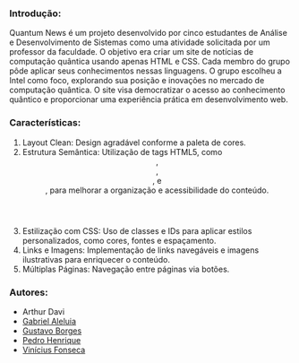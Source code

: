 ### Introdução:

<p align="left">Quantum News é um projeto desenvolvido por cinco estudantes de Análise e Desenvolvimento de Sistemas como uma atividade solicitada por um professor da faculdade. O objetivo era criar um site de notícias de computação quântica usando apenas HTML e CSS. Cada membro do grupo pôde aplicar seus conhecimentos nessas linguagens. O grupo escolheu a Intel como foco, explorando sua posição e inovações no mercado de computação quântica. O site visa democratizar o acesso ao conhecimento quântico e proporcionar uma experiência prática em desenvolvimento web.</p>

### Características:

<p align="left">
  <ol>
    <li>Layout Clean: Design agradável conforme a paleta de cores.</li>
    <li>Estrutura Semântica: Utilização de tags HTML5, como <header>, <nav>, <section>, e <footer>, para melhorar a organização e acessibilidade do conteúdo.</li>
    <li>Estilização com CSS: Uso de classes e IDs para aplicar estilos personalizados, como cores, fontes e espaçamento.</li>
    <li>Links e Imagens: Implementação de links navegáveis e imagens ilustrativas para enriquecer o conteúdo.</li>
    <li>Múltiplas Páginas: Navegação entre páginas via botões.</li>
  </ol>
</p>

### Autores:

<p align="left">
  <ul list-style= none;>
    <li>Arthur Davi</li>
    <li color= black;><a href="https://github.com/Gabriel-Aleluia">Gabriel Aleluia</a></li>
    <li color= black;><a href="https://github.com/Gustavo-Ribeiro-Borges">Gustavo Borges</a></li>
    <li color= black;><a href="https://github.com/PedrinTeixeira">Pedro Henrique</a></li>
    <li color= black;><a href="https://github.com/Vxnizinm">Vinícius Fonseca</a></li>
  </ul>
</p>
